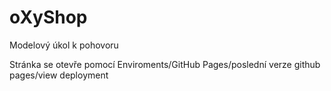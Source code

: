 # oXyShop
Modelový úkol k pohovoru

Stránka se otevře pomocí Enviroments/GitHub Pages/poslední verze github pages/view deployment



